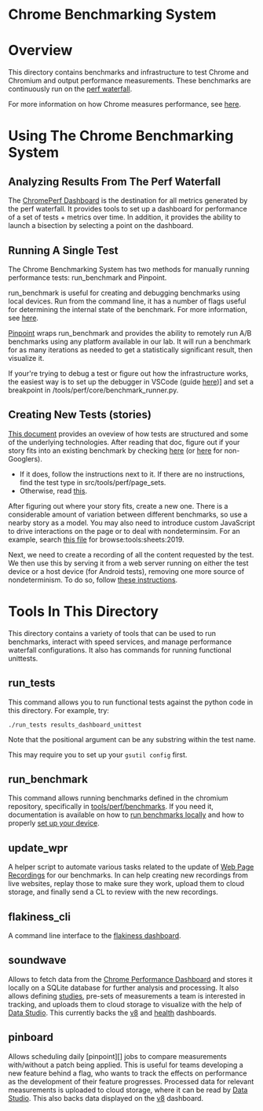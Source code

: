 <!-- Copyright 2020 The Chromium Authors
     Use of this source code is governed by a BSD-style license that can be
     found in the LICENSE file.
-->

# Chrome Benchmarking System

# Overview

This directory contains benchmarks and infrastructure to test Chrome and
Chromium and output performance measurements. These benchmarks are continuously
run on the [perf waterfall](https://ci.chromium.org/p/chrome/g/chrome.perf/console).

For more information on how Chrome measures performance, see
[here](/docs/speed/how_does_chrome_measure_performance.md).

# Using The Chrome Benchmarking System

## Analyzing Results From The Perf Waterfall

The [ChromePerf Dashboard](https://chromeperf.appspot.com/) is the destination
for all metrics generated by the perf waterfall. It provides tools to set up a
dashboard for performance of a set of tests + metrics over time. In addition, it
provides the ability to launch a bisection by selecting a point on the
dashboard.

## Running A Single Test

The Chrome Benchmarking System has two methods for manually running performance tests:
run_benchmark and Pinpoint.

run_benchmark is useful for creating and debugging benchmarks using local
devices. Run from the command line, it has a number of flags useful for
determining the internal state of the benchmark. For more information, see
[here](https://chromium.googlesource.com/catapult.git/+/HEAD/telemetry/docs/run_benchmarks_locally.md).

[Pinpoint](https://pinpoint-dot-chromeperf.appspot.com/) wraps run_benchmark and
provides the ability to remotely run A/B benchmarks using any platform available
in our lab. It will run a benchmark for as many iterations as needed to get a
statistically significant result, then visualize it.

If your're trying to debug a test or figure out how the infrastructure works,
the easiest way is to set up the debugger in VSCode (guide
[here](../../docs/vscode_python.md))] and set a breakpoint in
/tools/perf/core/benchmark_runner.py.

## Creating New Tests (stories)

[This document](https://chromium.googlesource.com/catapult.git/+/HEAD/telemetry)
provides an oveview of how tests are structured and some of the underlying
technologies. After reading that doc, figure out if your story fits into an
existing benchmark by checking
[here](https://goto.google.com/chrome-benchmarking-sheet) (or
[here](https://bit.ly/chrome-benchmarks) for non-Googlers).

* If it does, follow the instructions next to it. If there are no instructions,
  find the test type in src/tools/perf/page_sets.
* Otherwise, read [this](https://docs.google.com/document/d/1ni2MIeVnlH4bTj4yvEDMVNxgL73PqK_O9_NUm3NW3BA/edit).

After figuring out where your story fits, create a new one. There is a
considerable amount of variation between different benchmarks, so use a nearby
story as a model. You may also need to introduce custom JavaScript to drive
interactions on the page or to deal with nondeterminsim. For an example, search
[this file](https://source.chromium.org/chromium/chromium/src/+/main:tools/perf/page_sets/system_health/browsing_stories.py?q=browsing_stories.py&ss=chromium)
for browse:tools:sheets:2019.

Next, we need to create a recording of all the content requested by the test. We then use this by serving it from a web server running on either the test device or a host device (for Android tests), removing one more source of nondeterminism. To do so, follow [these instructions](https://source.chromium.org/chromium/chromium/src/+/main:tools/perf/recording_benchmarks.md).

# Tools In This Directory

This directory contains a variety of tools that can be used to run benchmarks,
interact with speed services, and manage performance waterfall configurations.
It also has commands for running functional unittests.

## run_tests

This command allows you to run functional tests against the python code in this
directory. For example, try:

```
./run_tests results_dashboard_unittest
```

Note that the positional argument can be any substring within the test name.

This may require you to set up your `gsutil config` first.

## run_benchmark

This command allows running benchmarks defined in the chromium repository,
specifically in [tools/perf/benchmarks][benchmarks_dir]. If you need it,
documentation is available on how to [run benchmarks locally][run_locally] and
how to properly [set up your device][device_setup].

[benchmarks_dir]: https://cs.chromium.org/chromium/src/tools/perf/benchmarks/
[run_locally]: https://chromium.googlesource.com/catapult.git/+/HEAD/telemetry/docs/run_benchmarks_locally.md
[device_setup]: /docs/speed/benchmark/telemetry_device_setup.md

## update_wpr

A helper script to automate various tasks related to the update of
[Web Page Recordings][wpr] for our benchmarks. In can help creating new
recordings from live websites, replay those to make sure they work, upload them
to cloud storage, and finally send a CL to review with the new recordings.

[wpr]: https://github.com/catapult-project/catapult/tree/master/web_page_replay_go

## flakiness_cli

A command line interface to the [flakiness dashboard][].

[flakiness dashboard]: https://test-results.appspot.com/dashboards/flakiness_dashboard.html

## soundwave

Allows to fetch data from the [Chrome Performance Dashboard][chromeperf] and
stores it locally on a SQLite database for further analysis and processing. It
also allows defining [studies][], pre-sets of measurements a team is interested
in tracking, and uploads them to cloud storage to visualize with the help of
[Data Studio][]. This currently backs the [v8][v8_dashboard] and
[health][health_dashboard] dashboards.

[chromeperf]: https://chromeperf.appspot.com/
[studies]: https://cs.chromium.org/chromium/src/tools/perf/cli_tools/soundwave/studies/
[Data Studio]: https://datastudio.google.com/
[v8_dashboard]: https://datastudio.google.com/s/iNcXppkP3DI
[health_dashboard]: https://datastudio.google.com/s/jUXfKZXXfT8

## pinboard

Allows scheduling daily [pinpoint][] jobs to compare measurements with/without a
patch being applied. This is useful for teams developing a new feature behind a
flag, who wants to track the effects on performance as the development of their
feature progresses. Processed data for relevant measurements is uploaded to
cloud storage, where it can be read by [Data Studio][]. This also backs data
displayed on the [v8][v8_dashboard] dashboard.
